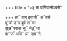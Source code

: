 +++
title = "०३ ता वामियानोऽवसे"

+++
ता᳓ वाम् इयानो᳓ अ᳓वसे  
पू᳓र्वा उ᳓प ब्रुवे स᳓चा  
सुअ᳓श्वासः सु᳓ चेतु᳓ना  
वा᳓जाँ अभि᳓ प्र᳓ दाव᳓ने